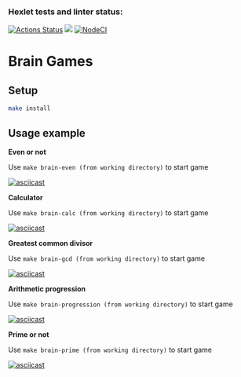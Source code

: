 ### Hexlet tests and linter status:
[![Actions Status](https://github.com/ruslanrust/backend-project-lvl1/workflows/hexlet-check/badge.svg)](https://github.com/ruslanrust/backend-project-lvl1/actions)
<a href="https://codeclimate.com/github/ruslanrust/backend-project-lvl1/maintainability"><img src="https://api.codeclimate.com/v1/badges/d8c73858d4362100c8fe/maintainability" /></a>
[![NodeCI](https://github.com/ruslanrust/backend-project-lvl1/workflows/NodeCI/badge.svg)](https://github.com/ruslanrust/backend-project-lvl1/actions/workflows/nodejs.yml)

# Brain Games

##  Setup

```sh
make install
```

## Usage example

**Even or not**

Use `make brain-even (from working directory)` to start game

[![asciicast](https://asciinema.org/a/EPogz3RdRY5vi7RqyVEkV9hPy.svg)](https://asciinema.org/a/EPogz3RdRY5vi7RqyVEkV9hPy)

**Calculator**

Use `make brain-calc (from working directory)` to start game

[![asciicast](https://asciinema.org/a/c4CSqhjGZI9jX6UGn3Ca7BDRQ.svg)](https://asciinema.org/a/c4CSqhjGZI9jX6UGn3Ca7BDRQ)

**Greatest common divisor**

Use `make brain-gcd (from working directory)` to start game

[![asciicast](https://asciinema.org/a/6Spz5YEXJ5n81j2DkT8xQ6APz.svg)](https://asciinema.org/a/6Spz5YEXJ5n81j2DkT8xQ6APz)

**Arithmetic progression**

Use `make brain-progression (from working directory)` to start game

[![asciicast](https://asciinema.org/a/n7Sd1tJLxEwLoAWK6LSGINBty.svg)](https://asciinema.org/a/n7Sd1tJLxEwLoAWK6LSGINBty)

**Prime or not**

Use `make brain-prime (from working directory)` to start game

[![asciicast](https://asciinema.org/a/T9tBZgtUQn94i595cbjP68igd.svg)](https://asciinema.org/a/T9tBZgtUQn94i595cbjP68igd)